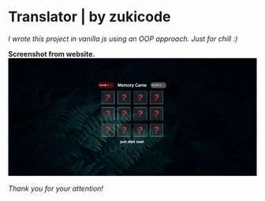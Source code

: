 # **Translator | by zukicode**

_I wrote this project in vanilla js using an OOP approach._
_Just for chill :)_

**Screenshot from website.**
![Screenshot from website.](./src/images/for-github.png)

_Thank you for your attention!_
